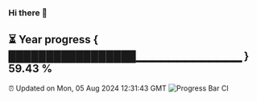### Hi there 👋
⏳ Year progress { █████████████████▁▁▁▁▁▁▁▁▁▁▁▁▁ } 59.43 %
---
⏰ Updated on Mon, 05 Aug 2024 12:31:43 GMT
![Progress Bar CI](https://github.com/liununu/liununu/workflows/Progress%20Bar%20CI/badge.svg)
